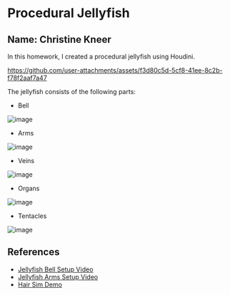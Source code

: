 # Procedural Jellyfish

## Name: Christine Kneer

In this homework, I created a procedural jellyfish using Houdini.

https://github.com/user-attachments/assets/f3d80c5d-5cf8-41ee-8c2b-f78f2aaf7a47


The jellyfish consists of the following parts:

- Bell

![image](https://github.com/user-attachments/assets/9c5747e5-4c5d-4673-a38f-f2ffa63728c4)

- Arms

![image](https://github.com/user-attachments/assets/d2e51650-96eb-4e37-9177-0a15b2dfb66d)

- Veins

![image](https://github.com/user-attachments/assets/d8d76c4f-957f-489b-83a0-28c77e2e9fa0)

- Organs

![image](https://github.com/user-attachments/assets/4d7fd2a8-b371-4df0-b155-7b1e03cdbf6f)

- Tentacles

![image](https://github.com/user-attachments/assets/6c1be1aa-d596-4e64-9fc2-64c615368625)

## References
- [Jellyfish Bell Setup Video](https://www.youtube.com/watch?v=J3X8BB0yNRE)
- [Jellyfish Arms Setup Video](https://www.youtube.com/watch?v=A_oNXqx8XH4)
- [Hair Sim Demo](https://www.youtube.com/watch?v=LN4XXaHQkmU)
